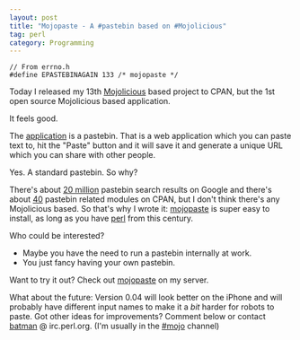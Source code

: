 ```yaml
---
layout: post
title: "Mojopaste - A #pastebin based on #Mojolicious"
tag: perl
category: Programming
---
```


    // From errno.h
    #define EPASTEBINAGAIN 133 /* mojopaste */

Today I released my 13th [Mojolicious](https://metacpan.org/release/Mojolicious)
based project to CPAN, but the 1st open source Mojolicious based application.

It feels good.

The [application](https://metacpan.org/module/App::mojopaste) is a pastebin.
That is a web application which you can paste text to, hit the "Paste" button
and it will save it and generate a unique URL which you can share with other
people.

Yes. A standard pastebin. So why?

There's about [20 million](https://www.google.com/search?q=pastebin) pastebin
search results on Google and there's about [40](https://metacpan.org/search?q=pastebin)
pastebin related modules on CPAN, but I don't think there's any Mojolicious
based. So that's why I wrote it: [mojopaste](https://metacpan.org/module/App::mojopaste)
is super easy to install, as long as you have [perl](http://perl.org) from
this century.

Who could be interested?

* Maybe you have the need to run a pastebin internally at work.
* You just fancy having your own pastebin.

Want to try it out? Check out [mojopaste](http://p.thorsen.pm) on my server.

What about the future: Version 0.04 will look better on the iPhone and will
probably have different input names to make it a *bit* harder for robots to
paste. Got other ideas for improvements?  Comment below or contact
[batman](irc://irc.perl.org/batman) @ irc.perl.org. (I'm usually in the
[#mojo](http://irclog.perlgeek.de/mojo/2013-08-13) channel)
